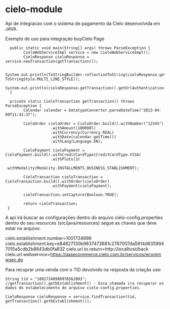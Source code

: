 cielo-module
============

Api de integracao com o sistema de pagamento da Cielo desenvolvida em JAVA.

Exemplo de uso para integração buyCielo Page

      public static void main(String[] args) throws ParseException {
            CieloWebServiceImpl service = new CieloWebServiceImpl();
            CieloResponse cieloResponse = service.newTransaction(getTransaction());
          
            System.out.println(ToStringBuilder.reflectionToString(cieloResponse.getTransaction(), ToStringStyle.MULTI_LINE_STYLE));
            System.out.println(cieloResponse.getTransaction().getUrlAuthentication());
      }

      private static CieloTransaction getTransaction() throws ParseException {
            Calendar calendar = DatatypeConverter.parseDateTime("2013-04-09T11:43:37");

            CieloOrder cieloOrder = CieloOrder.build().withNumber("12345")
                        .withAmount(100000l)
                        .withCurrency(Currency.REAL)
                        .withDate(calendar.getTime())
                        .withLang(Language.EN);

            CieloPayment cieloPayment = CieloPayment.build().withCreditCardType(CreditCardType.VISA)
                        .withPlots(3)
                        .withModality(Modality.INSTALLMENTS_BUSINESS_STABLISHMENT);

            CieloTransaction cieloTransaction = CieloTransaction.build().withOrder(cieloOrder)
                        .withPayment(cieloPayment);

            cieloTransaction.setCapture(Boolean.TRUE);

            return cieloTransaction;
     }
    
   A api irá buscar as configurações dentro do arquivo cielo-config.properties dentro do seu resources (src/java/resources)
   segue as chaves que deve estar no arquivo:
    
   cielo.establishment.number=1001734898
   cielo.establishment.key=e84827130b9837473681c2787007da5914d6359947015a5cdb2b8843db0fa832
   cielo.url.to.return=http://localhost/back
   cielo.url.webservice=https://qasecommerce.cielo.com.br/servicos/ecommwsec.do
   
   
   Para recuprar uma venda com o TID devolvido na resposta da criação use:
    
    String tid = "10017348980976562003";
    //getTransaction().getbEstablishment() - Essa chamada ira recuperar os dados do estabelecimento do arquivo cielo-config.properties.

    CieloResponse cieloResponse = service.findTransaction(tid, getTransaction().getbEstablishment());
    
